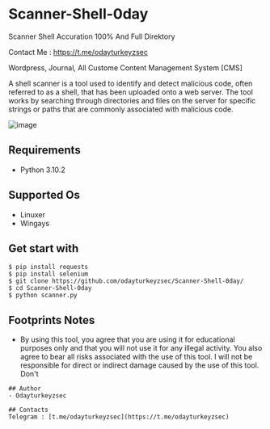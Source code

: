 # Scanner-Shell-0day
Scanner Shell Accuration 100% And Full Direktory

Contact Me : https://t.me/odayturkeyzsec

Wordpress, Journal, All Custome Content Management System [CMS]

A shell scanner is a tool used to identify and detect malicious code, often referred to as a shell, that has been uploaded onto a web server. The tool works by searching through directories and files on the server for specific strings or paths that are commonly associated with malicious code.

![image](https://github.com/user-attachments/assets/3135c278-6915-46eb-8f13-c420fa0c317a)

## Requirements
- Python 3.10.2 
## Supported Os
- Linuxer
- Wingays
## Get start with
```
$ pip install requests
$ pip install selenium
$ git clone https://github.com/odayturkeyzsec/Scanner-Shell-0day/
$ cd Scanner-Shell-0day
$ python scanner.py
```
## Footprints Notes
- By using this tool, you agree that you are using it for educational purposes only and that you will not use it for any illegal activity. You also agree to bear all risks associated with the use of this tool. I will not be responsible for direct or indirect damage caused by the use of this tool. Don't
```
## Author
- Odayturkeyzsec
```
```
## Contacts
Telegram : [t.me/odayturkeyzsec](https://t.me/odayturkeyzsec)
